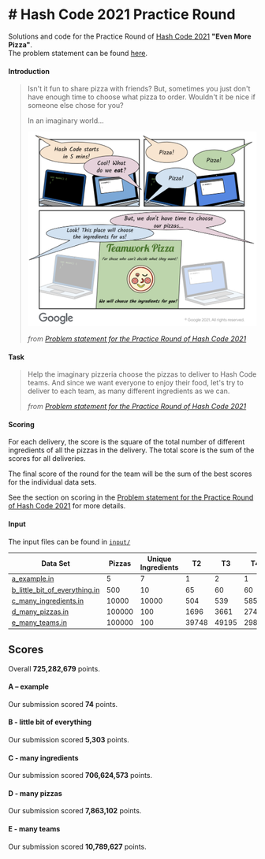 # \# Hash Code 2021 Practice Round

Solutions and code for the Practice Round of [Hash Code 2021](https://codingcompetitions.withgoogle.com/hashcode) **"Even More Pizza"**.  
The problem statement can be found [here](practice_problem.pdf).

#### Introduction

> Isn't it fun to share pizza with friends?
> But, sometimes you just don't have enough time to choose what pizza to order.
> Wouldn't it be nice if someone else chose for you?
>
> In an imaginary world...
>
> ![Practice Round Teaser](practice_round_teaser.png)
>
> _from [Problem statement for the Practice Round of Hash Code 2021](practice_round_2021_v3.pdf)_


#### Task
> Help the imaginary pizzeria choose the pizzas to deliver to Hash Code teams.
> And since we want everyone to enjoy their food, let's try to deliver to each team, as many different ingredients as we can.
> 
> _from [Problem statement for the Practice Round of Hash Code 2021](practice_round_2021_v3.pdf)_

#### Scoring

For each delivery, the score is the square of the total number of different ingredients of all the pizzas in the delivery.
The total score is the sum of the scores for all deliveries.

The final score of the round for the team will be the sum of the best scores for the individual data sets.

See the section on scoring in the [Problem statement for the Practice Round of Hash Code 2021](practice_round_2021_v3.pdf) for more details.

#### Input

The input files can be found in [`input/`](input)

| Data Set                                                             | Pizzas | Unique Ingredients | T2    | T3    | T4    |
| -------------------------------------------------------------------- | ------ | ------------------ | ----- | ----- | ----- |
| [a_example.in](input/a_example.in)                                   | 5      | 7                  | 1     | 2     | 1     |
| [b_little_bit_of_everything.in](input/b_little_bit_of_everything.in) | 500    | 10                 | 65    | 60    | 60    |
| [c_many_ingredients.in](input/c_many_ingredients.in)                 | 10000  | 10000              | 504   | 539   | 585   |
| [d_many_pizzas.in](input/d_many_pizzas.in)                           | 100000 | 100                | 1696  | 3661  | 2742  |
| [e_many_teams.in](input/e_many_teams.in)                             | 100000 | 100                | 39748 | 49195 | 29832 |

## Scores

Overall **725,282,679** points.

#### A – example

Our submission scored **74** points.

#### B - little bit of everything

Our submission scored **5,303** points.

#### C - many ingredients

Our submission scored **706,624,573** points.

#### D - many pizzas

Our submission scored **7,863,102** points.

#### E - many teams

Our submission scored **10,789,627** points.
